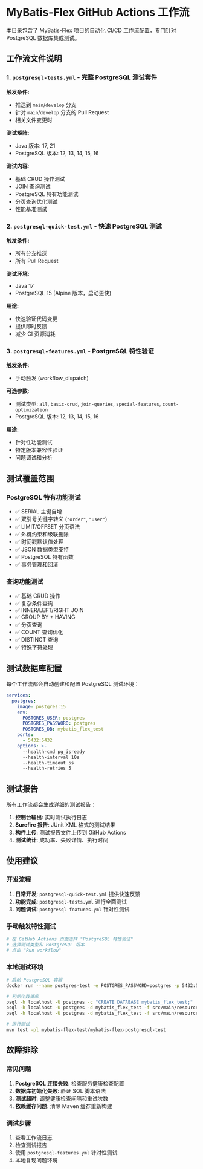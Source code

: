 # MyBatis-Flex GitHub Actions 工作流

本目录包含了 MyBatis-Flex 项目的自动化 CI/CD 工作流配置，专门针对 PostgreSQL 数据库集成测试。

## 工作流文件说明

### 1. `postgresql-tests.yml` - 完整 PostgreSQL 测试套件
**触发条件:** 
- 推送到 `main`/`develop` 分支
- 针对 `main`/`develop` 分支的 Pull Request
- 相关文件变更时

**测试矩阵:**
- Java 版本: 17, 21
- PostgreSQL 版本: 12, 13, 14, 15, 16

**测试内容:**
- 基础 CRUD 操作测试
- JOIN 查询测试
- PostgreSQL 特有功能测试
- 分页查询优化测试
- 性能基准测试

### 2. `postgresql-quick-test.yml` - 快速 PostgreSQL 测试
**触发条件:**
- 所有分支推送
- 所有 Pull Request

**测试环境:**
- Java 17
- PostgreSQL 15 (Alpine 版本，启动更快)

**用途:**
- 快速验证代码变更
- 提供即时反馈
- 减少 CI 资源消耗

### 3. `postgresql-features.yml` - PostgreSQL 特性验证
**触发条件:**
- 手动触发 (workflow_dispatch)

**可选参数:**
- 测试类型: `all`, `basic-crud`, `join-queries`, `special-features`, `count-optimization`
- PostgreSQL 版本: 12, 13, 14, 15, 16

**用途:**
- 针对性功能测试
- 特定版本兼容性验证
- 问题调试和分析

## 测试覆盖范围

### PostgreSQL 特有功能测试
- ✅ SERIAL 主键自增
- ✅ 双引号关键字转义 (`"order"`, `"user"`)
- ✅ LIMIT/OFFSET 分页语法
- ✅ 外键约束和级联删除
- ✅ 时间戳默认值处理
- ✅ JSON 数据类型支持
- ✅ PostgreSQL 特有函数
- ✅ 事务管理和回滚

### 查询功能测试
- ✅ 基础 CRUD 操作
- ✅ 复杂条件查询
- ✅ INNER/LEFT/RIGHT JOIN
- ✅ GROUP BY + HAVING
- ✅ 分页查询
- ✅ COUNT 查询优化
- ✅ DISTINCT 查询
- ✅ 特殊字符处理

## 测试数据库配置

每个工作流都会自动创建和配置 PostgreSQL 测试环境：

```yaml
services:
  postgres:
    image: postgres:15
    env:
      POSTGRES_USER: postgres
      POSTGRES_PASSWORD: postgres
      POSTGRES_DB: mybatis_flex_test
    ports:
      - 5432:5432
    options: >-
      --health-cmd pg_isready
      --health-interval 10s
      --health-timeout 5s
      --health-retries 5
```

## 测试报告

所有工作流都会生成详细的测试报告：

1. **控制台输出**: 实时测试执行日志
2. **Surefire 报告**: JUnit XML 格式的测试结果
3. **构件上传**: 测试报告文件上传到 GitHub Actions
4. **测试统计**: 成功率、失败详情、执行时间

## 使用建议

### 开发流程
1. **日常开发**: `postgresql-quick-test.yml` 提供快速反馈
2. **功能完成**: `postgresql-tests.yml` 进行全面测试
3. **问题调试**: `postgresql-features.yml` 针对性测试

### 手动触发特性测试
```bash
# 在 GitHub Actions 页面选择 "PostgreSQL 特性验证"
# 选择测试类型和 PostgreSQL 版本
# 点击 "Run workflow"
```

### 本地测试环境
```bash
# 启动 PostgreSQL 容器
docker run --name postgres-test -e POSTGRES_PASSWORD=postgres -p 5432:5432 -d postgres:15

# 初始化数据库
psql -h localhost -U postgres -c "CREATE DATABASE mybatis_flex_test;"
psql -h localhost -U postgres -d mybatis_flex_test -f src/main/resources/schema-postgresql.sql
psql -h localhost -U postgres -d mybatis_flex_test -f src/main/resources/data-postgresql.sql

# 运行测试
mvn test -pl mybatis-flex-test/mybatis-flex-postgresql-test
```

## 故障排除

### 常见问题
1. **PostgreSQL 连接失败**: 检查服务健康检查配置
2. **数据库初始化失败**: 验证 SQL 脚本语法
3. **测试超时**: 调整健康检查间隔和重试次数
4. **依赖缓存问题**: 清除 Maven 缓存重新构建

### 调试步骤
1. 查看工作流日志
2. 检查测试报告
3. 使用 `postgresql-features.yml` 针对性测试
4. 本地复现问题环境

